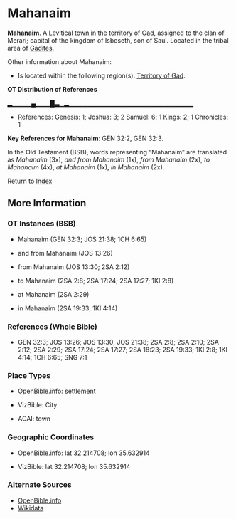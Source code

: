 # Mahanaim
**Mahanaim**. 
A Levitical town in the territory of Gad, assigned to the clan of Merari; capital of the kingdom of Isboseth, son of Saul. 
Located in the tribal area of [Gadites](../../../groups/md/acai/Gad.md). 




Other information about Mahanaim:


* Is located within the following region(s): 
[Territory of Gad](TerritoryOfGad.md). 


**OT Distribution of References**

▂▁▁▁▁▄▁▁▁█▃▁▂▁▁▁▁▁▁▁▁▁▁▁▁▁▁▁▁▁▁▁▁▁▁▁▁▁▁
* References: Genesis: 1; Joshua: 3; 2 Samuel: 6; 1 Kings: 2; 1 Chronicles: 1



**Key References for Mahanaim**: 
GEN 32:2, GEN 32:3. 


In the Old Testament (BSB), words representing “Mahanaim” are translated as 
*Mahanaim* (3x), *and from Mahanaim* (1x), *from Mahanaim* (2x), *to Mahanaim* (4x), *at Mahanaim* (1x), *in Mahanaim* (2x). 




Return to [Index](00-Index.md)

## More Information

### OT Instances (BSB)

* Mahanaim (GEN 32:3; JOS 21:38; 1CH 6:65)

* and from Mahanaim (JOS 13:26)

* from Mahanaim (JOS 13:30; 2SA 2:12)

* to Mahanaim (2SA 2:8; 2SA 17:24; 2SA 17:27; 1KI 2:8)

* at Mahanaim (2SA 2:29)

* in Mahanaim (2SA 19:33; 1KI 4:14)



### References (Whole Bible)

* GEN 32:3; JOS 13:26; JOS 13:30; JOS 21:38; 2SA 2:8; 2SA 2:10; 2SA 2:12; 2SA 2:29; 2SA 17:24; 2SA 17:27; 2SA 18:23; 2SA 19:33; 1KI 2:8; 1KI 4:14; 1CH 6:65; SNG 7:1


### Place Types

* OpenBible.info: settlement

* VizBible: City

* ACAI: town



### Geographic Coordinates

* OpenBible.info: lat 32.214708; lon 35.632914

* VizBible: lat 32.214708; lon 35.632914



### Alternate Sources

* [OpenBible.info](https://www.openbible.info/geo/ancient/ae5bfe9)
* [Wikidata](http://www.wikidata.org/entity/Q2733096)



